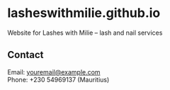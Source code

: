 # lasheswithmilie.github.io
Website for Lashes with Milie – lash and nail services
<section id="contact">
  <h2>Contact</h2>
  <p>Email: <a href="mailto:youremail@example.com">youremail@example.com</a><br>
  Phone: +230 54969137 (Mauritius)</p>
</section>
